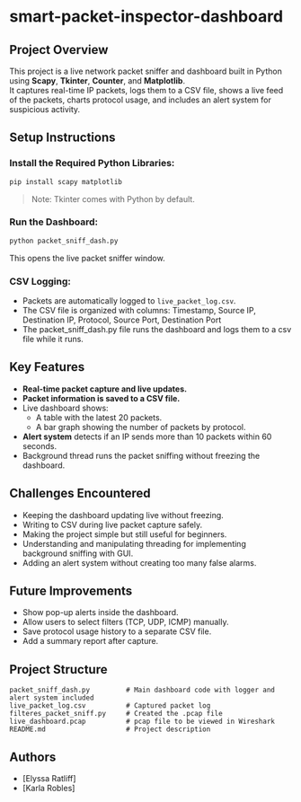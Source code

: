 # smart-packet-inspector-dashboard

## Project Overview
This project is a live network packet sniffer and dashboard built in Python using **Scapy**, **Tkinter**, **Counter**, and **Matplotlib**.  
It captures real-time IP packets, logs them to a CSV file, shows a live feed of the packets, charts protocol usage, and includes an alert system for suspicious activity.

## Setup Instructions

### Install the Required Python Libraries:
```bash
pip install scapy matplotlib
```
> Note: Tkinter comes with Python by default.

### Run the Dashboard:
```bash
python packet_sniff_dash.py
```
This opens the live packet sniffer window.

### CSV Logging:
- Packets are automatically logged to `live_packet_log.csv`.
- The CSV file is organized with columns: Timestamp, Source IP, Destination IP, Protocol, Source Port, Destination Port
- The packet_sniff_dash.py file runs the dashboard and logs them to a csv file while it runs.

## Key Features
- **Real-time packet capture and live updates.**
- **Packet information is saved to a CSV file.**
- Live dashboard shows:
  - A table with the latest 20 packets.
  - A bar graph showing the number of packets by protocol.
- **Alert system** detects if an IP sends more than 10 packets within 60 seconds.
- Background thread runs the packet sniffing without freezing the dashboard.

## Challenges Encountered
- Keeping the dashboard updating live without freezing.
- Writing to CSV during live packet capture safely.
- Making the project simple but still useful for beginners.
- Understanding and manipulating threading for implementing background sniffing with GUI.
- Adding an alert system without creating too many false alarms.

## Future Improvements
- Show pop-up alerts inside the dashboard.
- Allow users to select filters (TCP, UDP, ICMP) manually.
- Save protocol usage history to a separate CSV file.
- Add a summary report after capture.

## Project Structure
```plaintext
packet_sniff_dash.py         # Main dashboard code with logger and alert system included
live_packet_log.csv          # Captured packet log
filteres_packet_sniff.py     # Created the .pcap file
live_dashboard.pcap          # pcap file to be viewed in Wireshark
README.md                    # Project description
```

## Authors
- [Elyssa Ratliff]  
- [Karla Robles]
